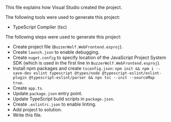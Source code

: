 This file explains how Visual Studio created the project.

The following tools were used to generate this project:
- TypeScript Compiler (tsc)

The following steps were used to generate this project:
- Create project file (`BuzzerWolf.WebFrontend.esproj`).
- Create `launch.json` to enable debugging.
- Create `nuget.config` to specify location of the JavaScript Project System SDK (which is used in the first line in `BuzzerWolf.WebFrontend.esproj`).
- Install npm packages and create `tsconfig.json`: `npm init && npm i --save-dev eslint typescript @types/node @typescript-eslint/eslint-plugin @typescript-eslint/parser && npx tsc --init --sourceMap true`.
- Create `app.ts`.
- Update `package.json` entry point.
- Update TypeScript build scripts in `package.json`.
- Create `.eslintrc.json` to enable linting.
- Add project to solution.
- Write this file.
